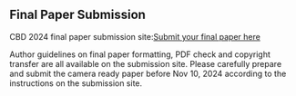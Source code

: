 ## Final Paper Submission

CBD 2024 final paper submission site:[Submit your final paper here](https://ieeecps.org:/cps#!/auth/login?ak=1&pid=1EckA52YpDeS20mKLoiTCX)


Author guidelines on final paper formatting, PDF check and copyright transfer are all available on the submission site. Please carefully prepare and submit the camera ready paper before Nov 10, 2024 according to the instructions on the submission site.
